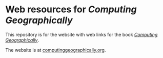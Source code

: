 # Web resources for _Computing Geographically_
This repository is for the website with web links for the book [_Computing Geographically_](https://www.guilford.com/books/Computing-Geographically/David-O'Sullivan/9781462553938).

The website is at [computinggeographically.org](https://computinggeographically.org).
